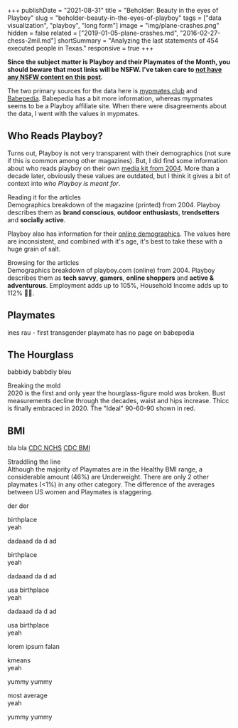 +++
publishDate = "2021-08-31"
title = "Beholder: Beauty in the eyes of Playboy"
slug = "beholder-beauty-in-the-eyes-of-playboy"
tags = ["data visualization", "playboy", "long form"]
image = "img/plane-crashes.png"
hidden = false
related = ["2019-01-05-plane-crashes.md", "2016-02-27-chess-2mil.md"]
shortSummary = "Analyzing the last statements of 454 executed people in Texas."
responsive = true
+++

**Since the subject matter is Playboy and their Playmates of the Month, you should beware that most links will be NSFW. I've taken care to <u>not have any NSFW content on this post</u>.**

The two primary sources for the data here is [mypmates.club](https://mypmates.club/) and [Babepedia](https://www.babepedia.com/). Babepedia has a bit more information, whereas mypmates seems to be a Playboy affiliate site. When there were disagreements about the data, I went with the values in mypmates.

## Who Reads Playboy?

Turns out, Playboy is not very transparent with their demographics (not sure if this is common among other magazines). But, I did find some information about who reads playboy on their own [media kit from 2004](https://web.archive.org/web/20041019143228/https://www.playboy.com/mediakit/print_demographics.html). More than a decade later, obviously these values are outdated, but I think it gives a bit of context into _who Playboy is meant for_.

<div>
  <div class="viz-title">Reading it for the articles</div>
  <div class="viz-subtitle">Demographics breakdown of the magazine (printed) from 2004. Playboy describes them as 
    <strong>brand conscious</strong>,
    <strong>outdoor enthusiasts</strong>,
    <strong>trendsetters</strong> and
    <strong>socially active</strong>.
  </div>
  <div id="viz-demographics-print"></div>
</div>

Playboy also has information for their [online demographics](https://web.archive.org/web/20041022052012/http://www.playboy.com/mediakit/online_demographics.html). The values here are inconsistent, and combined with it's age, it's best to take these with a huge grain of salt.

<div>
  <div class="viz-title">Browsing for the articles</div>
  <div class="viz-subtitle">Demographics breakdown of playboy.com (online) from 2004. Playboy describes them as 
    <strong>tech savvy</strong>,
    <strong>gamers</strong>,
    <strong>online shoppers</strong> and
    <strong>active & adventurous</strong>. Employment adds up to 105%, Household Income adds up to 112% <span style="font-style: normal;">🤷‍♀️</span>.
  </div>
  <div id="viz-demographics-online"></div>
</div>

## Playmates

ines rau - first transgender playmate has no page on babepedia

<div id="viz-units"></div>

<div id="viz-scatter"></div>

<div id="viz-units2"></div>

## The Hourglass

babbidy babbdiy bleu

<div>
  <div class="viz-title">Breaking the mold</div>
  <div class="viz-subtitle">2020 is the first and only year the hourglass-figure mold was broken. Bust measurements decline through the decades, waist and hips increase. Thicc is finally embraced in 2020. The "Ideal" <span data-cms="90">90</span>-<span data-cms="60">60</span>-<span data-cms="90">90</span> shown in red.</div>
  <div id="viz-bwh"></div>
</div>

## BMI

bla bla [CDC NCHS](https://www.cdc.gov/nchs/data/series/sr_03/sr03-046-508.pdf) [CDC BMI](https://www.cdc.gov/obesity/adult/defining.html)

<div>
  <div class="viz-title">Straddling the line</div>
  <div class="viz-subtitle">Although the majority of Playmates are in the Healthy BMI range, a considerable amount (46%) are Underweight. There are only 2 other playmates (<1%) in any other category. The difference of the averages between US women and Playmates is staggering.</div>
  <div id="viz-bmi"></div>
</div>

der der

<div>
  <div class="viz-title">birthplace</div>
  <div class="viz-subtitle">yeah
  </div>
  <div id="viz-birthplace"></div>
</div>

dadaaad da d ad

<div>
  <div class="viz-title">birthplace</div>
  <div class="viz-subtitle">yeah
  </div>
  <div id="viz-birthplace-bins"></div>
</div>

dadaaad da d ad

<div>
  <div class="viz-title">usa birthplace</div>
  <div class="viz-subtitle">yeah
  </div>
  <div id="viz-birthplace-usa"></div>
</div>

dadaaad da d ad

<div>
  <div class="viz-title">usa birthplace</div>
  <div class="viz-subtitle">yeah
  </div>
  <div id="viz-birthplace-bins-usa"></div>
</div>

lorem ipsum falan

<div>
  <div class="viz-title">kmeans</div>
  <div class="viz-subtitle">yeah
  </div>
  <div id="viz-kmeans"></div>
</div>

yummy yummy

<div>
  <div class="viz-title">most average</div>
  <div class="viz-subtitle">yeah
  </div>
  <div id="viz-mostaverage"></div>
</div>

yummy yummy

<div id="viz-trends"></div>

<script src="http://localhost:9001/bundle.js"></script>
<!-- <script src="/build/bundle.js"></script> -->

